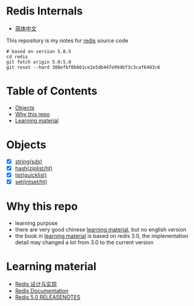 # Redis Internals

* [简体中文](https://github.com/zpoint/Redis-Internals/blob/5.0/README_CN.md)

This repository is my notes for [redis](https://github.com/antirez/redis) source code

    # based on version 5.0.5
    cd redis
    git fetch origin 5.0:5.0
    git reset --hard 388efbf8b661ce2e5db447e994bf3c3caf6403c6

# Table of Contents

* [Objects](#Objects)
* [Why this repo](#Why-this-repo)
* [Learning material](#Learning-material)

# Objects
 - [x] [string(sds)](https://github.com/zpoint/Redis-Internals/blob/5.0/Object/sds/sds.md)
 - [x] [hash(ziplist/ht)](https://github.com/zpoint/Redis-Internals/blob/5.0/Object/hash/hash.md)
 - [x] [list(quicklist)](https://github.com/zpoint/Redis-Internals/blob/5.0/Object/list/list.md)
 - [x] [set(intset/ht)](https://github.com/zpoint/Redis-Internals/blob/5.0/Object/set/set.md)

# Why this repo

* learning purpose
* there are very good chinese [learning material](#learning-material), but no english version
* the book in [learning material](#learning-material) is based on redis 3.0, the implenentation detail may changed a lot from 3.0 to the current version

# Learning material

* [Redis 设计与实现](http://redisbook.com/)
* [Redis Documentation](https://redis.io/documentation)
* [Redis 5.0 RELEASENOTES](https://raw.githubusercontent.com/antirez/redis/5.0/00-RELEASENOTES)
